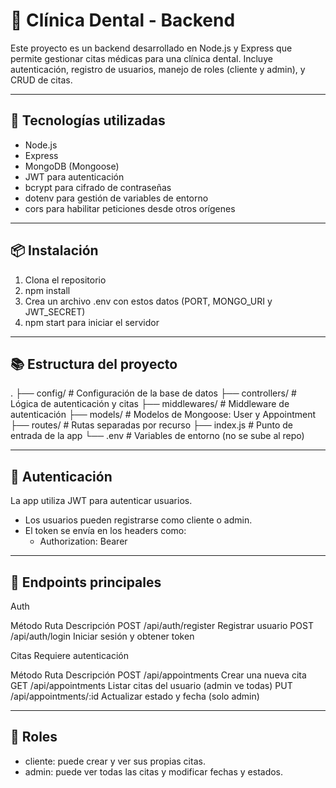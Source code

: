 # 🦷 Clínica Dental - Backend

Este proyecto es un backend desarrollado en Node.js y Express que permite gestionar citas médicas para una clínica dental. Incluye autenticación, registro de usuarios, manejo de roles (cliente y admin), y CRUD de citas.

---

## 🚀 Tecnologías utilizadas

 - Node.js
 - Express
 - MongoDB (Mongoose)
 - JWT para autenticación
 - bcrypt para cifrado de contraseñas
 - dotenv para gestión de variables de entorno
 - cors para habilitar peticiones desde otros orígenes

---

## 📦 Instalación

1. Clona el repositorio
2. npm install
3. Crea un archivo .env con estos datos (PORT, MONGO_URI y JWT_SECRET)
4. npm start para iniciar el servidor

---

## 📚 Estructura del proyecto

.
├── config/               # Configuración de la base de datos
├── controllers/          # Lógica de autenticación y citas
├── middlewares/          # Middleware de autenticación
├── models/               # Modelos de Mongoose: User y Appointment
├── routes/               # Rutas separadas por recurso
├── index.js              # Punto de entrada de la app
└── .env                  # Variables de entorno (no se sube al repo)

---

## 🔐 Autenticación

La app utiliza JWT para autenticar usuarios.
 - Los usuarios pueden registrarse como cliente o admin.
 - El token se envía en los headers como:
     - Authorization: Bearer <token>

---

## 🧾 Endpoints principales

Auth

Método	Ruta	                Descripción
POST	/api/auth/register	    Registrar usuario
POST	/api/auth/login	        Iniciar sesión y obtener token


Citas
Requiere autenticación

Método	Ruta	                Descripción
POST	/api/appointments	    Crear una nueva cita
GET	    /api/appointments	    Listar citas del usuario (admin ve todas)
PUT	    /api/appointments/:id   Actualizar estado y fecha (solo admin)

---

## 👤 Roles

 - cliente: puede crear y ver sus propias citas.
 - admin: puede ver todas las citas y modificar fechas y estados.